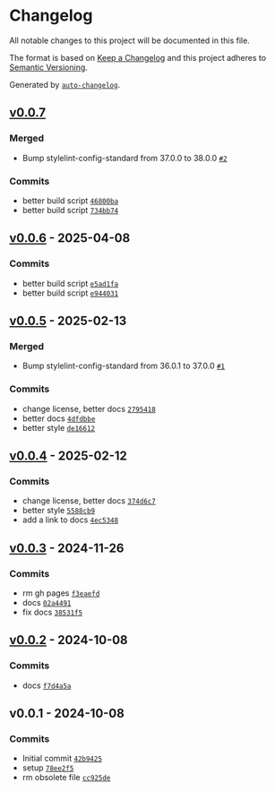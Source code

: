 # Changelog

All notable changes to this project will be documented in this file.

The format is based on [Keep a Changelog](https://keepachangelog.com/en/1.0.0/)
and this project adheres to [Semantic Versioning](https://semver.org/spec/v2.0.0.html).

Generated by [`auto-changelog`](https://github.com/CookPete/auto-changelog).

## [v0.0.7](https://github.com/substrate-system/a11y/compare/v0.0.6...v0.0.7)

### Merged

- Bump stylelint-config-standard from 37.0.0 to 38.0.0 [`#2`](https://github.com/substrate-system/a11y/pull/2)

### Commits

- better build script [`46800ba`](https://github.com/substrate-system/a11y/commit/46800bab7ea0a80804e7864e13d91f0edf86f188)
- better build script [`734bb74`](https://github.com/substrate-system/a11y/commit/734bb744651c1a65c315919155c9b33a7650ecc5)

## [v0.0.6](https://github.com/substrate-system/a11y/compare/v0.0.5...v0.0.6) - 2025-04-08

### Commits

- better build script [`e5ad1fa`](https://github.com/substrate-system/a11y/commit/e5ad1fa70b618eaea98ec56112632fa14b34836f)
- better build script [`e944031`](https://github.com/substrate-system/a11y/commit/e9440311cef3cfaf859665ccbab68dc4ea3b058f)

## [v0.0.5](https://github.com/substrate-system/a11y/compare/v0.0.4...v0.0.5) - 2025-02-13

### Merged

- Bump stylelint-config-standard from 36.0.1 to 37.0.0 [`#1`](https://github.com/substrate-system/a11y/pull/1)

### Commits

- change license, better docs [`2795418`](https://github.com/substrate-system/a11y/commit/2795418ee18b09a710290539396937bdf1159fea)
- better docs [`4dfdbbe`](https://github.com/substrate-system/a11y/commit/4dfdbbe7dbedf5878d2683f366871ed6dc4433e5)
- better style [`de16612`](https://github.com/substrate-system/a11y/commit/de166121820154a93732fc2d7b59a129d8340ae2)

## [v0.0.4](https://github.com/substrate-system/a11y/compare/v0.0.3...v0.0.4) - 2025-02-12

### Commits

- change license, better docs [`374d6c7`](https://github.com/substrate-system/a11y/commit/374d6c703bde1ee5a89d50c28d9805a55f354bf6)
- better style [`5588cb9`](https://github.com/substrate-system/a11y/commit/5588cb9a88fd8ae7b4c77f659434300fd8b1e788)
- add a link to docs [`4ec5348`](https://github.com/substrate-system/a11y/commit/4ec5348110efd3e87aac48b2be52529f3376ee35)

## [v0.0.3](https://github.com/substrate-system/a11y/compare/v0.0.2...v0.0.3) - 2024-11-26

### Commits

- rm gh pages [`f3eaefd`](https://github.com/substrate-system/a11y/commit/f3eaefd1689e45118bd3092fc145dbcb398b8c3b)
- docs [`02a4491`](https://github.com/substrate-system/a11y/commit/02a4491a0a8b83a6e5dd9980606244ce14741d3c)
- fix docs [`38531f5`](https://github.com/substrate-system/a11y/commit/38531f593d126935073407f6a3caecb945fb8011)

## [v0.0.2](https://github.com/substrate-system/a11y/compare/v0.0.1...v0.0.2) - 2024-10-08

### Commits

- docs [`f7d4a5a`](https://github.com/substrate-system/a11y/commit/f7d4a5a36cc2285e2322574ac0775113965cb510)

## v0.0.1 - 2024-10-08

### Commits

- Initial commit [`42b9425`](https://github.com/substrate-system/a11y/commit/42b942526b65bc9166894d360b2af54729e206b9)
- setup [`78ee2f5`](https://github.com/substrate-system/a11y/commit/78ee2f511f93bcd75c97b3365eea88098c25eec9)
- rm obsolete file [`cc925de`](https://github.com/substrate-system/a11y/commit/cc925de250df0e33cc2e91b57204bbcd7a01c6b8)
